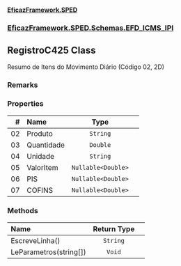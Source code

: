 #### [EficazFramework.SPED](EficazFrameworkSPED.md 'EficazFramework SPED')
### [EficazFramework.SPED.Schemas.EFD_ICMS_IPI](EficazFramework.SPED.Schemas.EFD_ICMS_IPI.md 'EficazFramework.SPED.Schemas.EFD_ICMS_IPI')

## RegistroC425 Class

Resumo de Itens do Movimento Diário (Código 02, 2D)

### Remarks
### Properties

| # | Name | Type | |
| ---: | :--- | :---: | :--- |
| 02 | Produto | `String` |  |
| 03 | Quantidade | `Double` |  |
| 04 | Unidade | `String` |  |
| 05 | ValorItem | `Nullable<Double>` |  |
| 06 | PIS | `Nullable<Double>` |  |
| 07 | COFINS | `Nullable<Double>` |  |
### Methods

| Name | Return Type | |
| :--- | :---: | :--- |
| EscreveLinha() | `String` |  |
| LeParametros(string[]) | `Void` |  |
